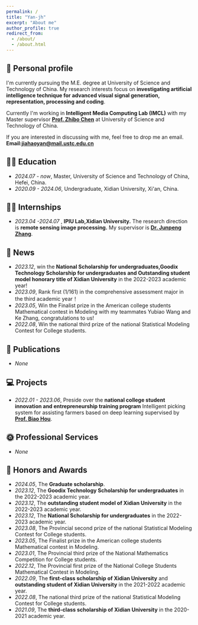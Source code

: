 ```yaml
---
permalink: /
title: "Yan-jh"
excerpt: "About me"
author_profile: true
redirect_from: 
  - /about/
  - /about.html
---
```


## 🧑 Personal profile

I'm currently pursuing the M.E. degree at University of Science and Technology of China. My research interests focus on **investigating artificial intelligence technique for advanced visual signal generation, representation, processing and coding**.

Currently I'm working in **Intelligent Media Computing Lab (IMCL)** with my Master supervisor **[Prof. Zhibo Chen](https://faculty.ustc.edu.cn/chenzhibo)** at University of Science and Technology of China. 

 If you are interested in discussing with me, feel free to drop me an email.   
 **Email:<jiahaoyan@mail.ustc.edu.cn>**

## 👨‍🎓 Education

* *2024.07 - now*, Master, University of Science and Technology of China, Hefei, China.
* *2020.09 - 2024.06*, Undergraduate, Xidian University, Xi'an, China.

## 👨‍💻 Internships

 * *2023.04 -2024.07* , **IPIU Lab,Xidian University.** The research direction is **remote sensing image processing.** My supervisor is **[Dr. Junpeng Zhang](https://faculty.xidian.edu.cn/junpengzhang/zh_CN/index.htm)**.

## 📰 News

 * *2023.12*, win the **National Scholarship for undergraduates,Goodix Technology Scholarship for undergraduates and Outstanding student model honorary title of Xidian University** in the 2022-2023 academic year!     
 * *2023.09*, Rank first (1/161) in the comprehensive assessment major in the third academic year！   
 * *2023.05*, Win the Finalist prize in the American college students Mathematical contest in Modeling with my teammates Yubiao Wang and Ke Zhang, congratulations to us!       
 * *2022.08*, Win the national third prize of the national Statistical Modeling Contest for College students.
 
## 📝 Publications

 * *None*

## 💻 Projects

 * *2022.01 - 2023.06*, Preside over the **national college student innovation and entrepreneurship training program** Intelligent picking system for assisting farmers based on deep learning supervised by **[Prof. Biao Hou](https://web.xidian.edu.cn/houbiao/)**.

## 🌞 Professional Services

 * *None*

## 🏅 Honors and Awards
 * *2024.05*, The **Graduate scholarship**.
 * *2023.12*, The **Goodix Technology Scholarship for undergraduates** in the 2022-2023 academic year.
 * *2023.12*, The **outstanding student model of Xidian University** in the 2022-2023 academic year.  
 * *2023.12*, The **National Scholarship for undergraduates** in the 2022-2023 academic year.  
 * *2023.08*, The Provincial second prize of the national Statistical Modeling Contest for College students.  
 * *2023.05*, The Finalist prize in the American college students Mathematical contest in Modeling.  
 * *2023.01*, The Provincial third prize of the National Mathematics Competition for College students.  
 * *2022.12*, The Provincial first prize of the National College Students Mathematical Contest in Modeling.   
 * *2022.09*, The **first-class scholarship of Xidian University** and **outstanding student of Xidian University** in the 2021-2022 academic year.   
 * *2022.08*, The national third prize of the national Statistical Modeling Contest for College students.  
 * *2021.09*, The **third-class scholarship of Xidian University** in the 2020-2021 academic year.  



